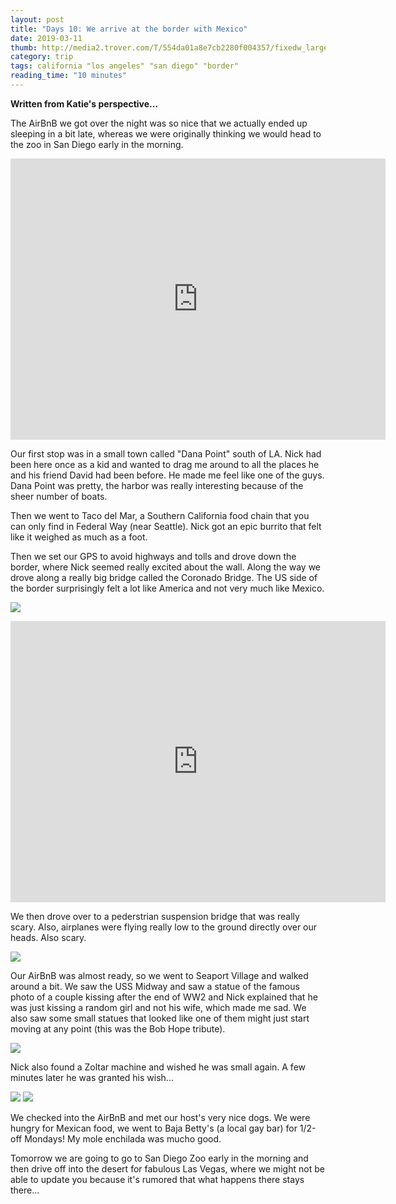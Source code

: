 ```yaml
---
layout: post
title: "Days 10: We arrive at the border with Mexico"
date: 2019-03-11
thumb: http://media2.trover.com/T/554da01a8e7cb2280f004357/fixedw_large_4x.jpg
category: trip
tags: california "los angeles" "san diego" "border"
reading_time: "10 minutes"
---
```


**Written from Katie's perspective...**

The AirBnB we got over the night was so nice that we actually ended up sleeping in a bit late, whereas
we were originally thinking we would head to the zoo in San Diego early in the morning.

<iframe src="https://www.google.com/maps/embed?pb=!1m46!1m12!1m3!1d214836.91396477408!2d-117.14179260666486!3d32.71697210226133!2m3!1f0!2f0!3f0!3m2!1i1024!2i768!4f13.1!4m31!3e0!4m5!1s0x80dcdb956c823085%3A0xc74f843a1f1efdbc!2sSanta+Ana%2C+CA!3m2!1d33.7454725!2d-117.86765299999999!4m5!1s0x80dcf08fba64fd89%3A0xe42eb4bc7001fa15!2sDana+Point%2C+California!3m2!1d33.4672256!2d-117.6981014!4m5!1s0x80dc655e605b7705%3A0x19ecb3f398f9f87!2sOceanside%2C+CA!3m2!1d33.1958696!2d-117.3794834!4m5!1s0x80d954ab32bc3307%3A0xe91957119413cd3c!2sCoronado+Bridge%2C+CA-75%2C+Coronado%2C+CA+92118!3m2!1d32.689441099999996!2d-117.1533503!4m5!1s0x80d9491ab03aad91%3A0xc98a20c23a513ff5!2sLas+Americas+Premium+Outlets%2C+Camino+De+La+Plaza%2C+San+Diego%2C+CA!3m2!1d32.5436944!2d-117.04103599999999!5e0!3m2!1sen!2sus!4v1552376690053" width="600" height="450" frameborder="0" style="border:0" allowfullscreen></iframe>

Our first stop was in a small town called "Dana Point" south of LA. Nick had been here once as a kid
and wanted to drag me around to all the places he and his friend David had been before. He made me feel
like one of the guys. Dana Point was pretty, the harbor was really interesting because of the sheer number
of boats.

Then we went to Taco del Mar, a Southern California food chain that you can only find in Federal Way
(near Seattle). Nick got an epic burrito that felt like it weighed as much as a foot.


Then we set our GPS to avoid highways and tolls and drove down the border, where Nick seemed really
excited about the wall. Along the way we drove along a really big bridge called the Coronado Bridge.
The US side of the border surprisingly felt a lot like America and not very much
like Mexico.

![](/assets/images/day9/Wall.jpg)


<iframe src="https://www.google.com/maps/embed?pb=!1m46!1m12!1m3!1d107492.52327196735!2d-117.12804271262273!3d32.65568242345918!2m3!1f0!2f0!3f0!3m2!1i1024!2i768!4f13.1!4m31!3e0!4m5!1s0x80d9491ab03aad91%3A0xc98a20c23a513ff5!2sLas+Americas+Premium+Outlets%2C+4211+Camino+De+La+Plaza%2C+San+Diego%2C+CA+92173!3m2!1d32.5436944!2d-117.04103599999999!4m5!1s0x80d954c922ec71c3%3A0xfe4155c2352097!2sSpruce+Street+Suspension+Bridge%2C+W+Spruce+St%2C+San+Diego%2C+CA+92103!3m2!1d32.738700099999996!2d-117.1654075!4m5!1s0x80d95354fd94ac8f%3A0x3e4c5c4163d7af44!2sSeaport+Village%2C+849+W+Harbor+Dr%2C+San+Diego%2C+CA+92101!3m2!1d32.7094908!2d-117.1708757!4m5!1s0x80d954ab2a6e80c1%3A0xfbb78930404553b2!2sUSS+Midway+Museum%2C+910+N+Harbor+Dr%2C+San+Diego%2C+CA+92101!3m2!1d32.7137398!2d-117.17512649999999!4m5!1s0x80d9546c9fd2527b%3A0x236579c7fe0915b0!2sCity+Heights%2C+San+Diego%2C+CA!3m2!1d32.7402624!2d-117.1009481!5e0!3m2!1sen!2sus!4v1552376722596" width="600" height="450" frameborder="0" style="border:0" allowfullscreen></iframe>

We then drove over to a pederstrian suspension bridge that was really scary. Also, airplanes were flying
really low to the ground directly over our heads. Also scary.

![](/assets/images/day9/ScaryBridge.jpg)

Our AirBnB was almost ready, so we went to Seaport Village and walked around a bit. We saw the USS Midway
and saw a statue of the famous photo of a couple kissing after the end of WW2 and Nick explained that he
was just kissing a random girl and not his wife, which made me sad. We also saw some small statues that
looked like one of them might just start moving at any point (this was the Bob Hope tribute).

![](/assets/images/day9/FrozenNick.jpg)

Nick also found a Zoltar machine and 
wished he was small again. A few minutes
later he was granted his wish...

![](/assets/images/day9/Zoltar.jpg)
![](/assets/images/day9/Seaport.jpg)

We checked into the AirBnB and met our host's very nice dogs. We were hungry for Mexican food, we went to
Baja Betty's (a local gay bar) for 1/2-off Mondays! My mole enchilada was mucho good.

Tomorrow we are going to go to San Diego Zoo early in the morning and then drive off into the desert
for fabulous Las Vegas, where we might not be able to update you because it's rumored that what happens
there stays there...
